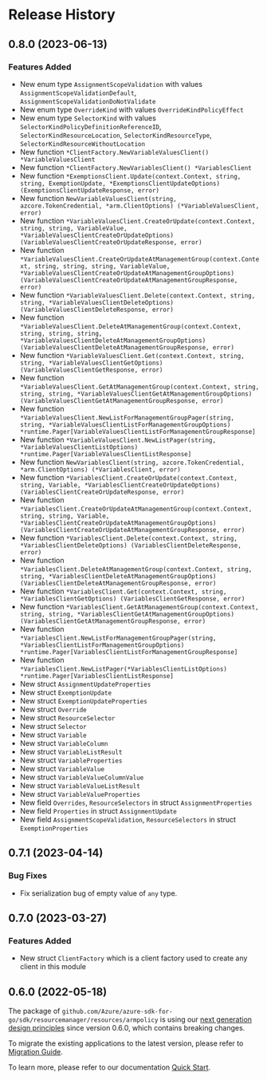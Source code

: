 # Release History

## 0.8.0 (2023-06-13)
### Features Added

- New enum type `AssignmentScopeValidation` with values `AssignmentScopeValidationDefault`, `AssignmentScopeValidationDoNotValidate`
- New enum type `OverrideKind` with values `OverrideKindPolicyEffect`
- New enum type `SelectorKind` with values `SelectorKindPolicyDefinitionReferenceID`, `SelectorKindResourceLocation`, `SelectorKindResourceType`, `SelectorKindResourceWithoutLocation`
- New function `*ClientFactory.NewVariableValuesClient() *VariableValuesClient`
- New function `*ClientFactory.NewVariablesClient() *VariablesClient`
- New function `*ExemptionsClient.Update(context.Context, string, string, ExemptionUpdate, *ExemptionsClientUpdateOptions) (ExemptionsClientUpdateResponse, error)`
- New function `NewVariableValuesClient(string, azcore.TokenCredential, *arm.ClientOptions) (*VariableValuesClient, error)`
- New function `*VariableValuesClient.CreateOrUpdate(context.Context, string, string, VariableValue, *VariableValuesClientCreateOrUpdateOptions) (VariableValuesClientCreateOrUpdateResponse, error)`
- New function `*VariableValuesClient.CreateOrUpdateAtManagementGroup(context.Context, string, string, string, VariableValue, *VariableValuesClientCreateOrUpdateAtManagementGroupOptions) (VariableValuesClientCreateOrUpdateAtManagementGroupResponse, error)`
- New function `*VariableValuesClient.Delete(context.Context, string, string, *VariableValuesClientDeleteOptions) (VariableValuesClientDeleteResponse, error)`
- New function `*VariableValuesClient.DeleteAtManagementGroup(context.Context, string, string, string, *VariableValuesClientDeleteAtManagementGroupOptions) (VariableValuesClientDeleteAtManagementGroupResponse, error)`
- New function `*VariableValuesClient.Get(context.Context, string, string, *VariableValuesClientGetOptions) (VariableValuesClientGetResponse, error)`
- New function `*VariableValuesClient.GetAtManagementGroup(context.Context, string, string, string, *VariableValuesClientGetAtManagementGroupOptions) (VariableValuesClientGetAtManagementGroupResponse, error)`
- New function `*VariableValuesClient.NewListForManagementGroupPager(string, string, *VariableValuesClientListForManagementGroupOptions) *runtime.Pager[VariableValuesClientListForManagementGroupResponse]`
- New function `*VariableValuesClient.NewListPager(string, *VariableValuesClientListOptions) *runtime.Pager[VariableValuesClientListResponse]`
- New function `NewVariablesClient(string, azcore.TokenCredential, *arm.ClientOptions) (*VariablesClient, error)`
- New function `*VariablesClient.CreateOrUpdate(context.Context, string, Variable, *VariablesClientCreateOrUpdateOptions) (VariablesClientCreateOrUpdateResponse, error)`
- New function `*VariablesClient.CreateOrUpdateAtManagementGroup(context.Context, string, string, Variable, *VariablesClientCreateOrUpdateAtManagementGroupOptions) (VariablesClientCreateOrUpdateAtManagementGroupResponse, error)`
- New function `*VariablesClient.Delete(context.Context, string, *VariablesClientDeleteOptions) (VariablesClientDeleteResponse, error)`
- New function `*VariablesClient.DeleteAtManagementGroup(context.Context, string, string, *VariablesClientDeleteAtManagementGroupOptions) (VariablesClientDeleteAtManagementGroupResponse, error)`
- New function `*VariablesClient.Get(context.Context, string, *VariablesClientGetOptions) (VariablesClientGetResponse, error)`
- New function `*VariablesClient.GetAtManagementGroup(context.Context, string, string, *VariablesClientGetAtManagementGroupOptions) (VariablesClientGetAtManagementGroupResponse, error)`
- New function `*VariablesClient.NewListForManagementGroupPager(string, *VariablesClientListForManagementGroupOptions) *runtime.Pager[VariablesClientListForManagementGroupResponse]`
- New function `*VariablesClient.NewListPager(*VariablesClientListOptions) *runtime.Pager[VariablesClientListResponse]`
- New struct `AssignmentUpdateProperties`
- New struct `ExemptionUpdate`
- New struct `ExemptionUpdateProperties`
- New struct `Override`
- New struct `ResourceSelector`
- New struct `Selector`
- New struct `Variable`
- New struct `VariableColumn`
- New struct `VariableListResult`
- New struct `VariableProperties`
- New struct `VariableValue`
- New struct `VariableValueColumnValue`
- New struct `VariableValueListResult`
- New struct `VariableValueProperties`
- New field `Overrides`, `ResourceSelectors` in struct `AssignmentProperties`
- New field `Properties` in struct `AssignmentUpdate`
- New field `AssignmentScopeValidation`, `ResourceSelectors` in struct `ExemptionProperties`


## 0.7.1 (2023-04-14)
### Bug Fixes

- Fix serialization bug of empty value of `any` type.


## 0.7.0 (2023-03-27)
### Features Added

- New struct `ClientFactory` which is a client factory used to create any client in this module


## 0.6.0 (2022-05-18)

The package of `github.com/Azure/azure-sdk-for-go/sdk/resourcemanager/resources/armpolicy` is using our [next generation design principles](https://azure.github.io/azure-sdk/general_introduction.html) since version 0.6.0, which contains breaking changes.

To migrate the existing applications to the latest version, please refer to [Migration Guide](https://aka.ms/azsdk/go/mgmt/migration).

To learn more, please refer to our documentation [Quick Start](https://aka.ms/azsdk/go/mgmt).